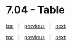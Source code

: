 # 7.04 - Table

[toc](June_2021.md) &nbsp; |  &nbsp; [previous](7_03_cassandra.md) &nbsp; | &nbsp; [next](June_2021.md) &nbsp;



[toc](June_2021.md) &nbsp; |  &nbsp; [previous](7_03_cassandra.md) &nbsp; | &nbsp; [next](June_2021.md) &nbsp;
